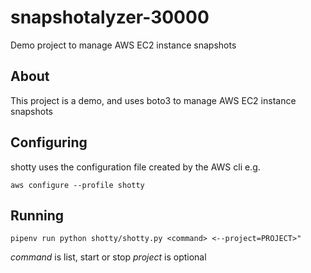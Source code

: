 # snapshotalyzer-30000
Demo project to manage AWS EC2 instance snapshots

## About

This project is a demo, and uses boto3 to manage AWS EC2 instance snapshots

## Configuring

shotty uses the configuration file created by the AWS cli e.g.

`aws configure --profile shotty`

## Running

`pipenv run python shotty/shotty.py <command>
<--project=PROJECT>"`

*command* is list, start or stop
*project* is optional
